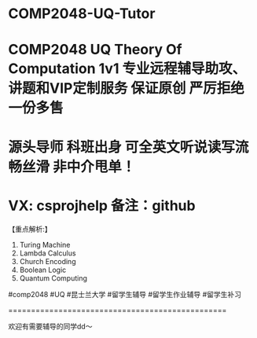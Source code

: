 # COMP2048-UQ-Tutor
# COMP2048 UQ Theory Of Computation 1v1 专业远程辅导助攻、讲题和VIP定制服务 保证原创 严厉拒绝一份多售
# 源头导师 科班出身 可全英文听说读写流畅丝滑 非中介甩单！
# VX: csprojhelp 备注：github

【重点解析:】

1. Turing Machine
2. Lambda Calculus
3. Church Encoding
4. Boolean Logic
5. Quantum Computing

#comp2048 #UQ #昆士兰大学 #留学生辅导 #留学生作业辅导 #留学生补习

================================================

欢迎有需要辅导的同学dd～
